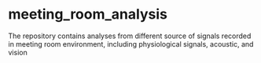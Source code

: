 # meeting_room_analysis
The repository contains analyses from different source of signals recorded in meeting room environment, including physiological signals, acoustic, and vision
